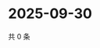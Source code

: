 # 2025-09-30

共 0 条

<!-- BEGIN ZHIHUQUESTIONS -->
<!-- 最后更新时间 Tue Sep 30 2025 10:16:28 GMT+0800 (China Standard Time) -->

<!-- END ZHIHUQUESTIONS -->
